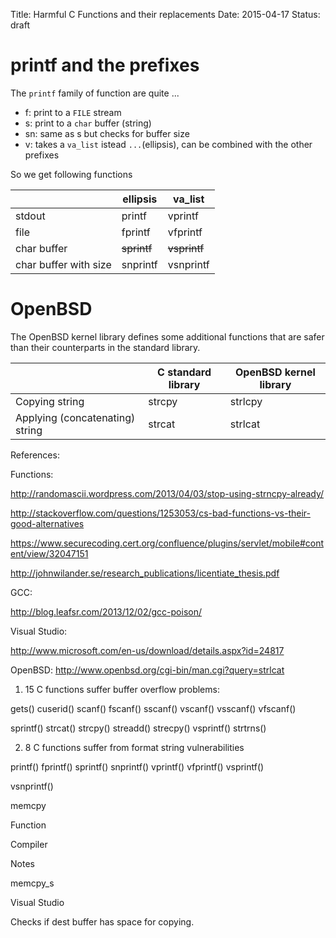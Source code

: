Title: Harmful C Functions and their replacements
Date: 2015-04-17
Status: draft


printf and the prefixes
=======================
The `printf` family of function are quite ...

* f: print to a `FILE` stream
* s: print to a  `char` buffer (string)
* sn: same as s but checks for buffer size
* v: takes a `va_list` istead `...`(ellipsis), can be combined with the other prefixes

So we get following functions

|                        | ellipsis    | va_list      |
|------------------------|-------------|--------------|
| stdout                 | printf      | vprintf      |
| file                   | fprintf     | vfprintf     |
| char buffer            | ~~sprintf~~ | ~~vsprintf~~ |
| char buffer with size  | snprintf    | vsnprintf    |


OpenBSD
=======
The OpenBSD kernel library defines some additional functions that are safer than their counterparts in the standard library.

|                                 | C standard library | OpenBSD kernel library |
|---------------------------------|--------------------|------------------------|
| Copying string                  | strcpy             | strlcpy                |
| Applying (concatenating) string | strcat             | strlcat                |

References:

Functions:

http://randomascii.wordpress.com/2013/04/03/stop-using-strncpy-already/

http://stackoverflow.com/questions/1253053/cs-bad-functions-vs-their-good-alternatives

https://www.securecoding.cert.org/confluence/plugins/servlet/mobile#content/view/32047151

http://johnwilander.se/research_publications/licentiate_thesis.pdf

GCC:

http://blog.leafsr.com/2013/12/02/gcc-poison/

Visual Studio:

http://www.microsoft.com/en-us/download/details.aspx?id=24817

OpenBSD:
http://www.openbsd.org/cgi-bin/man.cgi?query=strlcat


1) 15 C functions suffer buffer overflow problems:

gets() cuserid() scanf() fscanf() sscanf() vscanf() vsscanf() vfscanf()

sprintf() strcat() strcpy() streadd() strecpy() vsprintf() strtrns()


2) 8 C functions suffer from format string vulnerabilities

printf() fprintf() sprintf() snprintf() vprintf() vfprintf() vsprintf()

vsnprintf()



memcpy


Function


Compiler


Notes

memcpy_s


Visual Studio


Checks if dest buffer has space for copying.
